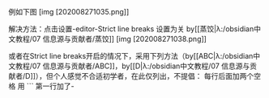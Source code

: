 例如下图
[img [202008271035.png]]

解决方法：点击设置-editor-Strict line breaks 设置为关 by[[蒸饺|λ:/obsidian中文教程/07 信息源与贡献者/蒸饺]]
[img [202008271038.png]]

或者在Strict line breaks开启的情况下，采用下列方法（by[[ABC|λ:/obsidian中文教程/07 信息源与贡献者/ABC]]，by[[D|λ:/obsidian中文教程/07 信息源与贡献者/D]]），但个人感觉不合适初学者，在此仅列出，不提倡：
每行后面加两个空格 
用 ```
第一行加了-